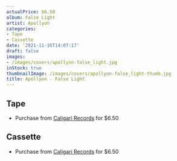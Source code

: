 ```yaml
---
actualPrice: $6.50
album: False Light
artist: Apollyon
categories:
- Tape
- Cassette
date: '2021-11-16T14:07:17'
draft: false
images:
- /images/covers/apollyon-false_light.jpg
inStock: true
thumbnailImage: /images/covers/apollyon-false_light-thumb.jpg
title: Apollyon - False Light
---
```


## Tape
* Purchase from [Caligari Records](https://caligarirecords.storenvy.com/products/30690190-apollyon-false-light) for $6.50
## Cassette
* Purchase from [Caligari Records](https://caligarirecords.storenvy.com/products/30690190-apollyon-false-light) for $6.50
